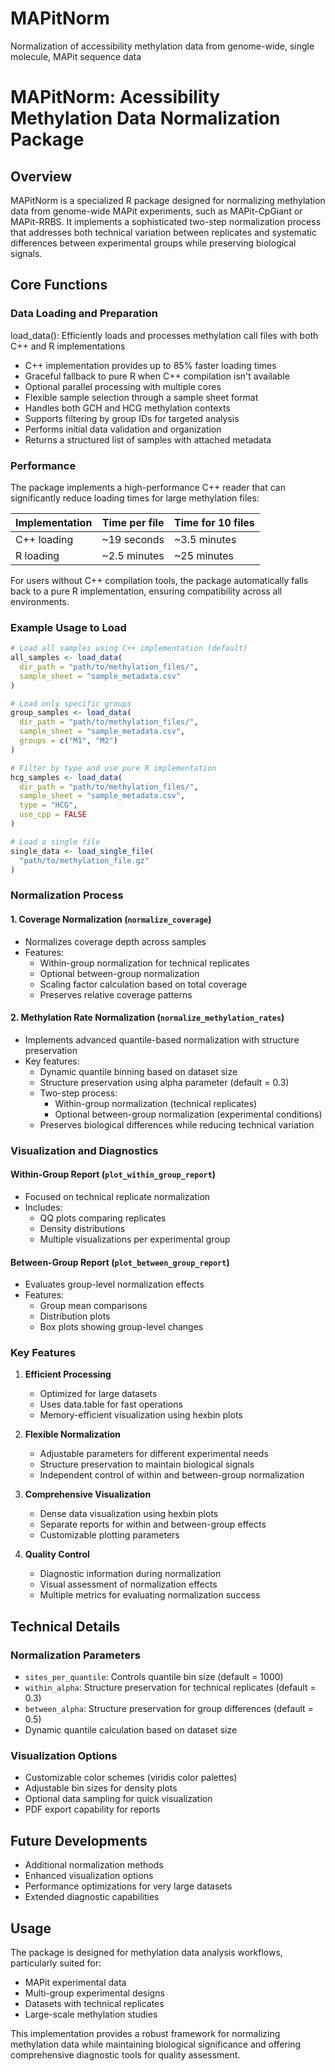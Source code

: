 # MAPitNorm
Normalization of accessibility methylation data from genome-wide, single molecule, MAPit sequence data

# MAPitNorm: Acessibility Methylation Data Normalization Package

## Overview
MAPitNorm is a specialized R package designed for normalizing methylation data from genome-wide MAPit experiments, such as MAPit-CpGiant or MAPit-RRBS. It implements a sophisticated two-step normalization process that addresses both technical variation between replicates and systematic differences between experimental groups while preserving biological signals.

## Core Functions

### Data Loading and Preparation
load_data(): Efficiently loads and processes methylation call files with both C++ and R implementations
- C++ implementation provides up to 85% faster loading times
- Graceful fallback to pure R when C++ compilation isn't available
- Optional parallel processing with multiple cores
- Flexible sample selection through a sample sheet format
- Handles both GCH and HCG methylation contexts
- Supports filtering by group IDs for targeted analysis
- Performs initial data validation and organization
- Returns a structured list of samples with attached metadata

### Performance
The package implements a high-performance C++ reader that can significantly reduce loading times for large methylation files:

| Implementation | Time per file | Time for 10 files |
|----------------|---------------|-------------------|
| C++ loading    | ~19 seconds   | ~3.5 minutes      |
| R loading      | ~2.5 minutes  | ~25 minutes       |

For users without C++ compilation tools, the package automatically falls back to a pure R implementation, ensuring compatibility across all environments.

### Example Usage to Load
```r
# Load all samples using C++ implementation (default)
all_samples <- load_data(
  dir_path = "path/to/methylation_files/",
  sample_sheet = "sample_metadata.csv"
)

# Load only specific groups
group_samples <- load_data(
  dir_path = "path/to/methylation_files/",
  sample_sheet = "sample_metadata.csv",
  groups = c("M1", "M2")
)

# Filter by type and use pure R implementation
hcg_samples <- load_data(
  dir_path = "path/to/methylation_files/",
  sample_sheet = "sample_metadata.csv",
  type = "HCG",
  use_cpp = FALSE
)

# Load a single file
single_data <- load_single_file(
  "path/to/methylation_file.gz"
)

```
### Normalization Process

#### 1. Coverage Normalization (`normalize_coverage`)
- Normalizes coverage depth across samples
- Features:
  - Within-group normalization for technical replicates
  - Optional between-group normalization
  - Scaling factor calculation based on total coverage
  - Preserves relative coverage patterns

#### 2. Methylation Rate Normalization (`normalize_methylation_rates`)
- Implements advanced quantile-based normalization with structure preservation
- Key features:
  - Dynamic quantile binning based on dataset size
  - Structure preservation using alpha parameter (default = 0.3)
  - Two-step process:
    - Within-group normalization (technical replicates)
    - Optional between-group normalization (experimental conditions)
  - Preserves biological differences while reducing technical variation

### Visualization and Diagnostics

#### Within-Group Report (`plot_within_group_report`)
- Focused on technical replicate normalization
- Includes:
  - QQ plots comparing replicates
  - Density distributions
  - Multiple visualizations per experimental group

#### Between-Group Report (`plot_between_group_report`)
- Evaluates group-level normalization effects
- Features:
  - Group mean comparisons
  - Distribution plots
  - Box plots showing group-level changes

### Key Features
1. **Efficient Processing**
   - Optimized for large datasets
   - Uses data.table for fast operations
   - Memory-efficient visualization using hexbin plots

2. **Flexible Normalization**
   - Adjustable parameters for different experimental needs
   - Structure preservation to maintain biological signals
   - Independent control of within and between-group normalization

3. **Comprehensive Visualization**
   - Dense data visualization using hexbin plots
   - Separate reports for within and between-group effects
   - Customizable plotting parameters

4. **Quality Control**
   - Diagnostic information during normalization
   - Visual assessment of normalization effects
   - Multiple metrics for evaluating normalization success

## Technical Details

### Normalization Parameters
- `sites_per_quantile`: Controls quantile bin size (default = 1000)
- `within_alpha`: Structure preservation for technical replicates (default = 0.3)
- `between_alpha`: Structure preservation for group differences (default = 0.5)
- Dynamic quantile calculation based on dataset size

### Visualization Options
- Customizable color schemes (viridis color palettes)
- Adjustable bin sizes for density plots
- Optional data sampling for quick visualization
- PDF export capability for reports

## Future Developments
- Additional normalization methods
- Enhanced visualization options
- Performance optimizations for very large datasets
- Extended diagnostic capabilities

## Usage
The package is designed for methylation data analysis workflows, particularly suited for:
- MAPit experimental data
- Multi-group experimental designs
- Datasets with technical replicates
- Large-scale methylation studies

This implementation provides a robust framework for normalizing methylation data while maintaining biological significance and offering comprehensive diagnostic tools for quality assessment.
